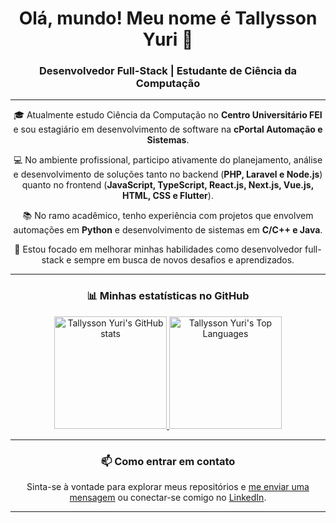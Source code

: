 
<h1 align="center">Olá, mundo! Meu nome é Tallysson Yuri 👋</h1>
<h3 align="center">Desenvolvedor Full-Stack | Estudante de Ciência da Computação</h3>

---

<p align="center">
  🎓 Atualmente estudo Ciência da Computação no <strong>Centro Universitário FEI</strong> e sou estagiário em desenvolvimento de software na <strong>cPortal Automação e Sistemas</strong>.
</p>

<p align="center">
  💻 No ambiente profissional, participo ativamente do planejamento, análise e desenvolvimento de soluções tanto no backend (<strong>PHP, Laravel e Node.js</strong>) quanto no frontend (<strong>JavaScript, TypeScript, React.js, Next.js, Vue.js, HTML, CSS e Flutter</strong>).
</p>

<p align="center">
  📚 No ramo acadêmico, tenho experiência com projetos que envolvem automações em <strong>Python</strong> e desenvolvimento de sistemas em <strong>C/C++ e Java</strong>.
</p>

<p align="center">
  🚀 Estou focado em melhorar minhas habilidades como desenvolvedor full-stack e sempre em busca de novos desafios e aprendizados.
</p>

---

<h3 align="center">📊 Minhas estatísticas no GitHub</h3>

<p align="center">
  <a href="https://github.com/tallyssonyuri">
    <img height="180em" src="https://github-readme-stats.vercel.app/api?username=tallyssonyuri&show_icons=true&theme=dracula" alt="Tallysson Yuri's GitHub stats" />
  </a>
  <a href="https://github.com/tallyssonyuri">
    <img height="180em" src="https://github-readme-stats.vercel.app/api/top-langs/?username=tallyssonyuri&layout=compact&theme=dracula" alt="Tallysson Yuri's Top Languages" />
  </a>
</p>

---

<h3 align="center">📫 Como entrar em contato</h3>

<p align="center">
  Sinta-se à vontade para explorar meus repositórios e <a href="mailto:tallyssonyuri03@gmail.com">me enviar uma mensagem</a> ou conectar-se comigo no <a href="https://www.linkedin.com/in/tallysson-yuri/">LinkedIn</a>.
</p>

---

